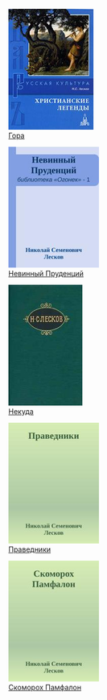 ![](Гора.jpg)  
[Гора](Гора)

![](Невинный%20Пруденций.jpg)  
[Невинный Пруденций](Невинный%20Пруденций)

![](Некуда.jpg)  
[Некуда](Некуда)

![](Праведники.jpg)  
[Праведники](Праведники)

![](Скоморох%20Памфалон.jpg)  
[Скоморох Памфалон](Скоморох%20Памфалон)
